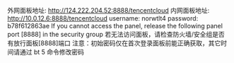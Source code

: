 外网面板地址:  http://124.222.204.52:8888/tencentcloud
内网面板地址:  http://10.0.12.6:8888/tencentcloud
username: norwtlt4
password: b78f612863ae
If you cannot access the panel,
release the following panel port [8888] in the security group
若无法访问面板，请检查防火墙/安全组是否有放行面板[8888]端口
注意：初始密码仅在首次登录面板前能正确获取，其它时间请通过 bt 5 命令修改密码